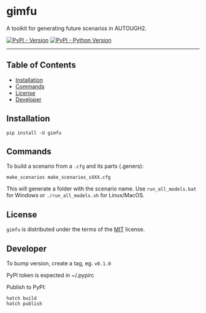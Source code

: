 # gimfu

A toolkit for generating future scenarios in AUTOUGH2.

[![PyPI - Version](https://img.shields.io/pypi/v/gimfu.svg)](https://pypi.org/project/gimfu)
[![PyPI - Python Version](https://img.shields.io/pypi/pyversions/gimfu.svg)](https://pypi.org/project/gimfu)

-----

## Table of Contents

- [Installation](#installation)
- [Commands](#Commands)
- [License](#license)
- [Developer](#Developer)

## Installation

```console
pip install -U gimfu
```

## Commands

To build a scenario from a `.cfg` and its parts (.geners):

```console
make_scenarios make_scenarios_sXXX.cfg
```

This will generate a folder with the scenario name.  Use `run_all_models.bat` for Windows or `./run_all_models.sh`  for Linux/MacOS.


## License

`gimfu` is distributed under the terms of the [MIT](https://spdx.org/licenses/MIT.html) license.

## Developer

To bump version, create a tag, eg. `v0.1.0`

PyPI token is expected in ~/.pypirc

Publish to PyPI:

```console
hatch build
hatch publish
```
